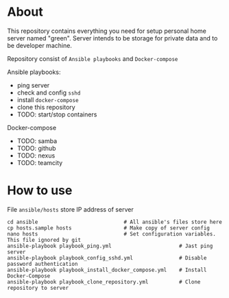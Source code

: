 About
=====

This repository contains everything you need for setup personal home server named "green". 
Server intends to be storage for private data and to be developer machine.

Repository consist of `Ansible playbooks` and `Docker-compose`

Ansible playbooks:
* ping server
* check and config `sshd`
* install `docker-compose`
* clone this repository
* TODO: start/stop containers

Docker-compose
* TODO: samba
* TODO: github
* TODO: nexus
* TODO: teamcity


How to use
==========
File `ansible/hosts` store IP address of server
```shell
cd ansible                            # All ansible's files store here
cp hosts.sample hosts                 # Make copy of server config
nano hosts                            # Set configuration variables. This file ignored by git
ansible-playbook playbook_ping.yml                      # Jast ping server
ansible-playbook playbook_config_sshd.yml               # Disable password authentication
ansible-playbook playbook_install_docker_compose.yml    # Install Docker-Compose
ansible-playbook playbook_clone_repository.yml          # Clone repository to server
```
